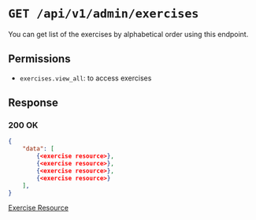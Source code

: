 # `GET /api/v1/admin/exercises`
You can get list of the exercises by alphabetical order using this endpoint.


## Permissions

- `exercises.view_all`: to access exercises

## Response

### 200 OK

```json
{
    "data": [
        {<exercise resource>},
        {<exercise resource>},
        {<exercise resource>},
        {<exercise resource>}
    ],
}
```

[Exercise Resource](exercise_resource.md)
